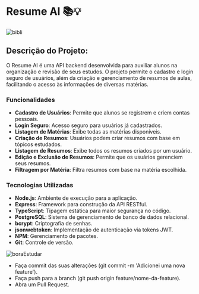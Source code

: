 # Resume AI 📚💡

![bibli](https://github.com/user-attachments/assets/1e7ef91c-5aeb-4a46-8743-e3cef8c95939)


## Descrição do Projeto:

O Resume AI é uma API backend desenvolvida para auxiliar alunos na organização e revisão de seus estudos. O projeto permite o cadastro e login seguro de usuários, além da criação e gerenciamento de resumos de aulas, facilitando o acesso às informações de diversas matérias.

### Funcionalidades

- **Cadastro de Usuários**: Permite que alunos se registrem e criem contas pessoais.
- **Login Seguro**: Acesso seguro para usuários já cadastrados.
- **Listagem de Matérias**: Exibe todas as matérias disponíveis.
- **Criação de Resumos**: Usuários podem criar resumos com base em tópicos estudados.
- **Listagem de Resumos**: Exibe todos os resumos criados por um usuário.
- **Edição e Exclusão de Resumos**: Permite que os usuários gerenciem seus resumos.
- **Filtragem por Matéria**: Filtra resumos com base na matéria escolhida.

### Tecnologias Utilizadas

- **Node.js**: Ambiente de execução para a aplicação.
- **Express**: Framework para construção da API RESTful.
- **TypeScript**: Tipagem estática para maior segurança no código.
- **PostgreSQL**: Sistema de gerenciamento de banco de dados relacional.
- **bcrypt**: Criptografia de senhas.
- **jsonwebtoken**: Implementação de autenticação via tokens JWT.
- **NPM**: Gerenciamento de pacotes.
- **Git**: Controle de versão.

![boraEstudar](https://github.com/user-attachments/assets/a4806c39-0a73-4f7c-aab2-d2b352fdab1e)


- Faça commit das suas alterações (git commit -m 'Adicionei uma nova feature').
- Faça push para a branch (git push origin feature/nome-da-feature).
- Abra um Pull Request.


